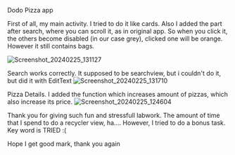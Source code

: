 Dodo Pizza app

First of all, my main activity. I tried to do it like cards. Also I added the part after search, where you can scroll it, as in original app. So when you click it, the others become disabled (in our case grey), clicked one will be orange. However it still contains bags. 

![Screenshot_20240225_131127](https://github.com/bagdatkamila/Android-Projects/assets/123236855/b55208ea-696f-482b-bf0d-04d1414ee5c4{width=50px})

Search works correctly. It supposed to be searchview, but i couldn't do it, but did it with EditText
![Screenshot_20240225_131710](https://github.com/bagdatkamila/Android-Projects/assets/123236855/44efe0bf-e2f3-4c61-a35d-3477eee86c59{width=50px})

Pizza Details. I added the function which increases amount of pizzas, which also increase its price.
![Screenshot_20240225_124604](https://github.com/bagdatkamila/Android-Projects/assets/123236855/571429a2-5c7b-4050-8aab-8557f869764e{width=50px})

Thank you for giving such fun and stressfull labwork. The amount of time that I spend to do a recycler view, ha.... 
However, I tried to do a bonus task. Key word is TRIED :( 

Hope I get good mark, thank you again
